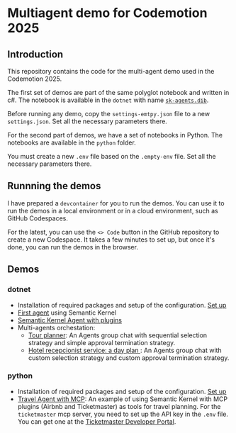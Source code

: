 # Multiagent demo for Codemotion 2025

## Introduction

This repository contains the code for the multi-agent demo used in the Codemotion 2025.

The first set of demos are part of the same polyglot notebook and written in c#. The notebook is available in the `dotnet` with name [`sk-agents.dib`](dotnet/sk-agents.dib).

Before running any demo, copy the `settings-emtpy.json` file to a new `settings.json`. Set all the necessary parameters there.

For the second part of demos, we have a set of notebooks in Python. The notebooks are available in the `python` folder.

You must create a new `.env` file based on the `.empty-env` file. Set all the necessary parameters there.

## Runnning the demos 

I have prepared a `devcontainer` for you to run the demos. You can use it to run the demos in a local environment or in a cloud environment, such as GitHub Codespaces. 

For the latest, you can use the `<> Code` button in the GitHub repository to create a new Codespace. It takes a few minutes to set up, but once it's done, you can run the demos in the browser.

## Demos

### dotnet

- Installation of required packages and setup of the configuration. [Set up](dotnet/sk-agents.dib#install-packages-and-read-configuration)
- [First agent](dotnet/sk-agents.dib#create-an-agent-based-on-the-most-simple-kernel) using Semantic Kernel
- [Semantic Kernel Agent with plugins](dotnet/sk-agents.dib#agent-with-a-vitamined-kernel)
- Multi-agents orchestation:
    - [Tour planner](dotnet/sk-agents.dib#tour-planner): An Agents group chat with sequential selection strategy and simple approval termination strategy.
    - [Hotel recepcionist service: a day plan ](dotnet/sk-agents.dib#hotel-recepcionist-service-a-day-plan): An Agents group chat with custom selection strategy and custom approval termination strategy.

### python

- Installation of required packages and setup of the configuration. [Set up](python/sk-mcp.ipynb#packages-and-configurations)
- [Travel Agent with MCP](python/sk-mcp.ipynb#travel-agent-with-mcp): An example of using Semantic Kernel with MCP plugins (Airbnb and Ticketmaster) as tools for travel planning. For the `ticketmaster` mcp server, you need to set up the API key in the `.env` file. You can get one at the [Ticketmaster Developer Portal](https://developer.ticketmaster.com/).
